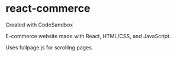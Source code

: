 # react-commerce
Created with CodeSandbox

E-commerce website made with React, HTML/CSS, and JavaScript.

Uses fullpage.js for scrolling pages.
